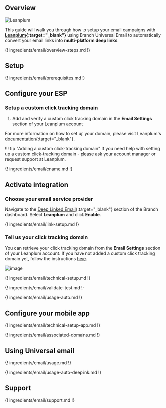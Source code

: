 ## Overview

![Leanplum](/img/pages/email/leanplum/leanplum.png)

This guide will walk you through how to setup your email campaigns with **[Leanplum](https://www.leanplum.com/){:target="\_blank"}** using Branch Universal Email to automatically convert your email links into **multi-platform deep links**

{! ingredients/email/overview-steps.md !}

## Setup

{! ingredients/email/prerequisites.md !}

## Configure your ESP

### Setup a custom click tracking domain

1. Add and verify a custom click tracking domain in the **Email Settings** section of your Leanplum account:

For more information on how to set up your domain, please visit Leanplum's [documentation](https://docs.leanplum.com/docs/setup-email-messaging){:target="\_blank"}.

!!! tip "Adding a custom click-tracking domain"
    If you need help with setting up a custom click-tracking domain - please ask your account manager or request support at Leanplum.

{! ingredients/email/cname.md !}

## Activate integration

### Choose your email service provider

Navigate to the [Deep Linked Email](https://dashboard.branch.io/email){:target="\_blank"} section of the Branch dashboard. Select **Leanplum** and click **Enable**.

{! ingredients/email/link-setup.md !}

### Tell us your click tracking domain

You can retrieve your click tracking domain from the **Email Settings** section of your Leanplum account. If you have not added a custom click tracking domain yet, follow the instructions [here](#setup-a-custom-click-tracking-domain). 

![image](/img/pages/email/leanplum/setup-config.png)

{! ingredients/email/technical-setup.md !}
	
{! ingredients/email/validate-test.md !}

{! ingredients/email/usage-auto.md !}

## Configure your mobile app

{! ingredients/email/technical-setup-app.md !}

{! ingredients/email/associated-domains.md !}

## Using Universal email

{! ingredients/email/usage.md !}

{! ingredients/email/usage-auto-deeplink.md !}

## Support

{! ingredients/email/support.md !}
